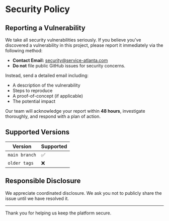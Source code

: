 # Security Policy

## Reporting a Vulnerability

We take all security vulnerabilities seriously. If you believe you've discovered a vulnerability in this project, please report it immediately via the following method:

- **Contact Email:** security@service-atlanta.com
- **Do not** file public GitHub issues for security concerns.

Instead, send a detailed email including:
- A description of the vulnerability
- Steps to reproduce
- A proof-of-concept (if applicable)
- The potential impact

Our team will acknowledge your report within **48 hours**, investigate thoroughly, and respond with a plan of action.

## Supported Versions

| Version         | Supported |
|----------------|-----------|
| `main branch`  | ✅         |
| `older tags`   | ❌         |

## Responsible Disclosure

We appreciate coordinated disclosure. We ask you not to publicly share the issue until we have resolved it.

---

Thank you for helping us keep the platform secure.

